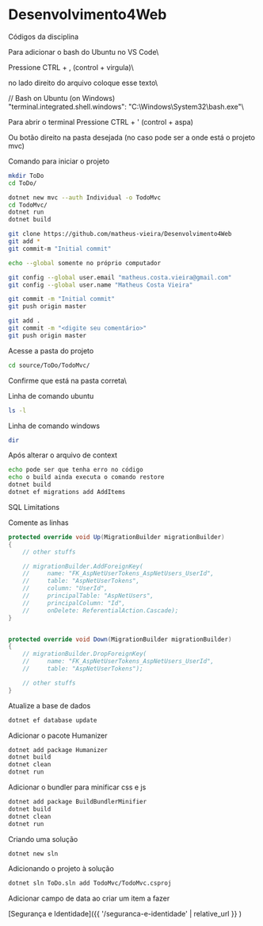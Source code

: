 # Desenvolvimento4Web

Códigos da disciplina

Para adicionar o bash do Ubuntu no VS Code\

Pressione CTRL + , (control + virgula)\

no lado direito do arquivo coloque esse texto\

// Bash on Ubuntu (on Windows)\
"terminal.integrated.shell.windows": "C:\\Windows\\System32\\bash.exe"\

Para abrir o terminal
Pressione CTRL + ' (control + aspa)

Ou botão direito na pasta desejada (no caso pode ser a onde está o projeto mvc)

Comando para iniciar o projeto

```bash
mkdir ToDo
cd ToDo/
```

```bash
dotnet new mvc --auth Individual -o TodoMvc
cd TodoMvc/
dotnet run
dotnet build
```

```bash
git clone https://github.com/matheus-vieira/Desenvolvimento4Web
git add *
git commit-m "Initial commit"

echo --global somente no próprio computador

git config --global user.email "matheus.costa.vieira@gmail.com"
git config --global user.name "Matheus Costa Vieira"

git commit -m "Initial commit"
git push origin master
```
```bash
git add .
git commit -m "<digite seu comentário>"
git push origin master
```


Acesse a pasta do projeto

```bash
cd source/ToDo/TodoMvc/
```

Confirme que está na pasta correta\

Linha de comando ubuntu
```bash
ls -l
```

Linha de comando windows
```bash
dir
```

Após alterar o arquivo de context

```bash
echo pode ser que tenha erro no código
echo o build ainda executa o comando restore
dotnet build
dotnet ef migrations add AddItems
```

SQL Limitations

Comente as linhas

```csharp
protected override void Up(MigrationBuilder migrationBuilder)
{
    // other stuffs

    // migrationBuilder.AddForeignKey(
    //     name: "FK_AspNetUserTokens_AspNetUsers_UserId",
    //     table: "AspNetUserTokens",
    //     column: "UserId",
    //     principalTable: "AspNetUsers",
    //     principalColumn: "Id",
    //     onDelete: ReferentialAction.Cascade);
}


protected override void Down(MigrationBuilder migrationBuilder)
{
    // migrationBuilder.DropForeignKey(
    //     name: "FK_AspNetUserTokens_AspNetUsers_UserId",
    //     table: "AspNetUserTokens");

    // other stuffs
}
```

Atualize a base de dados

```bash
dotnet ef database update
```

Adicionar o pacote Humanizer

```bash
dotnet add package Humanizer
dotnet build
dotnet clean
dotnet run
```

Adicionar o bundler para minificar css e js

```bash
dotnet add package BuildBundlerMinifier
dotnet build
dotnet clean
dotnet run
```

Criando uma solução

```bash
dotnet new sln
```

Adicionando o projeto à solução

```bash
dotnet sln ToDo.sln add TodoMvc/TodoMvc.csproj
```

Adicionar campo de data ao criar um item a fazer

[Segurança e Identidade]({{ '/seguranca-e-identidade'  | relative_url }} )